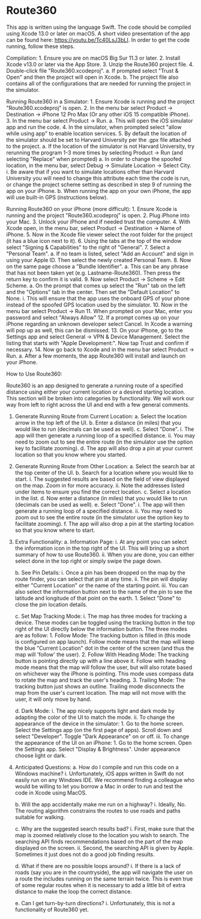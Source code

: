 # Route360

This app is written using the language Swift. The code should be compiled using Xcode 13.0 or later on macOS. A short video presentation of the app can be found here: https://youtu.be/Tc40LsJ3bLI. In order to get the code running, follow these steps.

Compilation:
    1. Ensure you are on macOS Big Sur 11.3 or later.
    2. Install Xcode v13.0 or later via the App Store.
    3. Unzip the Route360 project file.
    4. Double-click file "Route360.xcodeproj".
        a. If prompted select "Trust & Open" and then the project will open in Xcode.
        b. The project file also contains all of the configurations that are needed for running the project in the simulator.



Running Route360 in a Simulator:
    1. Ensure Xcode is running and the project "Route360.xcodeproj" is open.
    2. In the menu bar select Product -> Destination -> iPhone 12 Pro Max (Or any other iOS 15 compatible iPhone).
    3. In the menu bar select Product -> Run.
        a. This will open the iOS simulator app and run the code.
    4. In the simulator, when prompted select "allow while using app" to enable location services.
    5. By default the location of the simulator should be set to Harvard University per the .gpx file attached to the project.
        a. If the location of the simulator is not Harvard University, try rerunning the program 1-3 more times by selecting Product -> Run (and selecting "Replace" when prompted)
        a. In order to change the spoofed location, in the menu bar, select Debug -> Simulate Location -> Select City.
            i. Be aware that if you want to simulate locations other than Harvard University you will need to change this attribute each time the code is run, or change the project scheme setting as described in step 9 of running the app on your iPhone.
        b. When running the app on your own iPhone, the app will use built-in GPS (instructions below).
       
 
        
Running Route360 on your iPhone (more difficult):
    1. Ensure Xcode is running and the project "Route360.xcodeproj" is open.
    2. Plug iPhone into your Mac.
    3. Unlock your iPhone and if needed trust the computer.
    4. With Xcode open, in the menu bar, select Product -> Destination -> Name of iPhone.
    5. Now in the Xcode file viewer select the root folder for the project (it has a blue icon next to it).
    6. Using the tabs at the top of the window select "Signing & Capabilities" to the right of "General".
    7. Select a "Personal Team".
        a. If no team is listed, select "Add an Account" and sign in using your Apple ID. Then select the newly created Personal Team.
    8. Now on the same page choose a "Bundle Identifier".
        a. This can be any phrase that has not been taken yet (e.g. Lastname-Route360). Then press the return key to confirm it is valid.
    9. Now select Product -> Scheme -> Edit Scheme.
        a. On the prompt that comes up select the "Run" tab on the left and the "Options" tab in the center. Then set the "Default Location" to None.
                i. This will ensure that the app uses the onboard GPS of your phone instead of the spoofed GPS location used by the simulator.
    10. Now in the menu bar select Product -> Run
    11. When prompted on your Mac, enter you password and select "Always Allow"
    12. If a prompt comes up on your iPhone regarding an unknown developer select Cancel. In Xcode a warning will pop up as well, this can be dismissed. 
    13. On your iPhone, go to the Settings app and select General -> VPN & Device Management. Select the listing that starts with "Apple Development:". Now tap Trust and confirm if necessary.
    14. Now go back to Xcode and in the menu bar select Product -> Run.
        a. After a few moments, the app Route360 will install and launch on your iPhone.
  
  
        
How to Use Route360:

Route360 is an app designed to generate a running route of a specified distance using either your current location or a desired starting location. This section will be broken into categories by functionality. We will work our way from left to right across the UI and end with a few general comments.

1. Generate Running Route from Current Location:
    a. Select the location arrow in the top left of the UI.
    b. Enter a distance (in miles) that you would like to run (decimals can be used as well).
    c. Select "Done".
        i. The app will then generate a running loop of a specified distance.
        ii. You may need to zoom out to see the entire route (in the simulator use the option key to facilitate zooming).
    d. The app will also drop a pin at your current location so that you know where you started.
    
    
2. Generate Running Route from Other Location:
    a. Select the search bar at the top center of the UI.
    b. Search for a location where you would like to start.
        i. The suggested results are based on the field of view displayed on the map. Zoom in for more accuracy.
        ii. Note the addresses listed under items to ensure you find the correct location.
    c. Select a location in the list.
    d. Now enter a distance (in miles) that you would like to run (decimals can be used as well).
    e. Select "Done".
        i. The app will then generate a running loop of a specified distance.
        ii. You may need to zoom out to see the entire route (in the simulator use the option key to facilitate zooming).
    f. The app will also drop a pin at the starting location so that you know where to start.
    
    
3. Extra Functionality:
    a. Information Page:
        i. At any point you can select the information icon in the top right of the UI. This will bring up a short summary of how to use Route360.
        ii. When you are done, you can either select done in the top right or simply swipe the page down.
        
    b. See Pin Details:
        i. Once a pin has been dropped on the map by the route finder, you can select that pin at any time.
        ii. The pin will display either "Current Location" or the name of the starting point.
        iii. You can also select the information button next to the name of the pin to see the latitude and longitude of that point on the earth.
            1. Select "Done" to close the pin location details.
        
    c. Set Map Tracking Mode:
        i. The map has three modes for tracking a device. These modes can be toggled using the tracking button in the top right of the UI directly below the information button. The three modes are as follow:
            1. Follow Mode: The tracking button is filled in (this mode is configured on app launch). Follow mode means that the map will keep the blue "Current Location" dot in the center of the screen (and thus the map will 'follow' the user).
            2. Follow With Heading Mode: The tracking button is pointing directly up with a line above it. Follow with heading mode means that the map will follow the user, but will also rotate based on whichever way the iPhone is pointing. This mode uses compass data to rotate the map and track the user's heading.
            3. Trailing Mode: The tracking button just shows an outline. Trailing mode disconnects the map from the user's current location. The map will not move with the user, it will only move by hand.
    
    d. Dark Mode:
        i. The app nicely supports light and dark mode by adapting the color of the UI to match the mode.
        ii. To change the appearance of the device in the simulator:
            1. Go to the home screen. Select the Settings app (on the first page of apps). Scroll down and select "Developer". Toggle "Dark Appearance" on or off.
        iii. To change the appearance of the UI on an iPhone:
            1. Go to the home screen. Open the Settings app. Select "Display & Brightness". Under appearance choose light or dark.
            
            
4. Anticipated Questions:
    a. How do I compile and run this code on a Windows machine?
        i. Unfortunately, iOS apps written in Swift do not easily run on any Windows IDE. We recommend finding a colleague who would be willing to let you borrow a Mac in order to run and test the code in Xcode using MacOS.
        
    b. Will the app accidentally make me run on a highway?
        i. Ideally, No. The routing algorithm constrains the routes to use roads and paths suitable for walking.
        
    c. Why are the suggested search results bad?
        i. First, make sure that the map is zoomed relatively close to the location you wish to search. The searching API finds recommendations based on the part of the map displayed on the screen.
        ii. Second, the searching API is given by Apple. Sometimes it just does not do a good job finding results.
        
    d. What if there are no possible loops around?
        i. If there is a lack of roads (say you are in the countryside), the app will navigate the user on a route the includes running on the same terrain twice. This is even true of some regular routes when it is necessary to add a little bit of extra distance to make the loop the correct distance.
        
    e. Can I get turn-by-turn directions?
        i. Unfortunately, this is not a functionality of Route360 yet.
